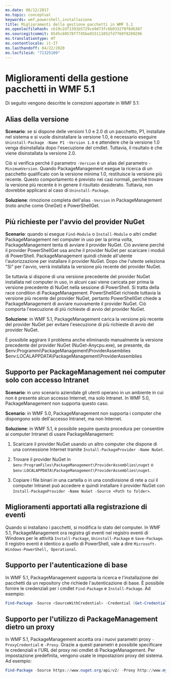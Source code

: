 ```yaml
---
ms.date: 06/12/2017
ms.topic: conceptual
keywords: wmf,powershell,installazione
title: Miglioramenti della gestione pacchetti in WMF 5.1
ms.openlocfilehash: cb19c2d71391b5729ce9d73fc6b033270f8db307
ms.sourcegitcommit: 6545c60578f7745be015111052fd7769f8289296
ms.translationtype: HT
ms.contentlocale: it-IT
ms.lasthandoff: 04/22/2020
ms.locfileid: "71325109"
---
```

# <a name="improvements-to-package-management-in-wmf-51"></a>Miglioramenti della gestione pacchetti in WMF 5.1

Di seguito vengono descritte le correzioni apportate in WMF 5.1:

## <a name="version-alias"></a>Alias della versione

**Scenario**: se si dispone delle versioni 1.0 e 2.0 di un pacchetto, P1, installate nel sistema e si vuole disinstallare la versione 1.0, è necessario eseguire `Uninstall-Package -Name P1 -Version 1.0` e attendere che la versione 1.0 venga disinstallata dopo l'esecuzione del cmdlet. Tuttavia, il risultato è che viene disinstallata la versione 2.0.

Ciò si verifica perché il parametro `-Version` è un alias del parametro `-MinimumVersion`. Quando PackageManagement esegue la ricerca di un pacchetto qualificato con la versione minima 1.0, restituisce la versione più recente. Questo comportamento è previsto nei casi normali, perché trovare la versione più recente è in genere il risultato desiderato. Tuttavia, non dovrebbe applicarsi al caso di `Uninstall-Package`.

**Soluzione**: rimozione completa dell'alias `-Version` in PackageManagement (noto anche come OneGet) e PowerShellGet.

## <a name="multiple-prompts-for-bootstrapping-the-nuget-provider"></a>Più richieste per l'avvio del provider NuGet

**Scenario**: quando si esegue `Find-Module` o `Install-Module` o altri cmdlet PackageManagement nel computer in uso per la prima volta, PackageManagement tenta di avviare il provider NuGet. Ciò avviene perché il provider PowerShellGet usa anche il provider NuGet per scaricare i moduli di PowerShell.
PackageManagement quindi chiede all'utente l'autorizzazione per installare il provider NuGet. Dopo che l'utente seleziona "Sì" per l'avvio, verrà installata la versione più recente del provider NuGet.

Se tuttavia si dispone di una versione precedente del provider NuGet installata nel computer in uso, in alcuni casi viene caricata per prima la versione precedente di NuGet nella sessione di PowerShell. Si tratta della race condition di PackageManagement. PowerShellGet richiede tuttavia la versione più recente del provider NuGet, pertanto PowerShellGet chiede a PackageManagement di avviare nuovamente il provider NuGet.
Ciò comporta l'esecuzione di più richieste di avvio del provider NuGet.

**Soluzione**: in WMF 5.1, PackageManagement carica la versione più recente del provider NuGet per evitare l'esecuzione di più richieste di avvio del provider NuGet.

È possibile aggirare il problema anche eliminando manualmente la versione precedente del provider NuGet (NuGet-Anycpu.exe), se presente, da $env:Programmi\PackageManagement\ProviderAssemblies $env:LOCALAPPDATA\PackageManagement\ProviderAssemblies

## <a name="support-for-packagemanagement-on-computers-with-intranet-access-only"></a>Supporto per PackageManagement nei computer solo con accesso Intranet

**Scenario**: in uno scenario aziendale gli utenti operano in un ambiente in cui non è presente alcun accesso Internet, ma solo Intranet. In WMF 5.0, PackageManagement non supporta questo caso.

**Scenario**: in WMF 5.0, PackageManagement non supporta i computer che dispongono solo dell'accesso Intranet, ma non Internet.

**Soluzione**: in WMF 5.1, è possibile seguire questa procedura per consentire ai computer Intranet di usare PackageManagement:

1. Scaricare il provider NuGet usando un altro computer che dispone di una connessione Internet tramite `Install-PackageProvider -Name NuGet`.

2. Trovare il provider NuGet in `$env:ProgramFiles\PackageManagement\ProviderAssemblies\nuget` o `$env:LOCALAPPDATA\PackageManagement\ProviderAssemblies\nuget`.

3. Copiare i file binari in una cartella o in una condivisione di rete a cui il computer Intranet può accedere e quindi installare il provider NuGet con `Install-PackageProvider -Name NuGet -Source <Path to folder>`.


## <a name="event-logging-improvements"></a>Miglioramenti apportati alla registrazione di eventi

Quando si installano i pacchetti, si modifica lo stato del computer. In WMF 5.1, PackageManagement ora registra gli eventi nel registro eventi di Windows per le attività `Install-Package`, `Uninstall-Package` e `Save-Package`. Il registro eventi è identico a quello di PowerShell, vale a dire `Microsoft-Windows-PowerShell, Operational`.

## <a name="support-for-basic-authentication"></a>Supporto per l'autenticazione di base

In WMF 5.1, PackageManagement supporta la ricerca e l'installazione dei pacchetti da un repository che richiede l'autenticazione di base. È possibile fornire le credenziali per i cmdlet `Find-Package` e `Install-Package`. Ad esempio:

```powershell
Find-Package -Source <SourceWithCredential> -Credential (Get-Credential)
```

## <a name="support-for-using-packagemanagement-behind-a-proxy"></a>Supporto per l'utilizzo di PackageManagement dietro un proxy

In WMF 5.1, PackageManagement accetta ora i nuovi parametri proxy `-ProxyCredential` e `-Proxy`. Grazie a questi parametri è possibile specificare le credenziali e l'URL del proxy nei cmdlet di PackageManagement. Per impostazione predefinita, vengono usate le impostazioni proxy del sistema. Ad esempio:

```powershell
Find-Package -Source https://www.nuget.org/api/v2/ -Proxy http://www.myproxyserver.com -ProxyCredential (Get-Credential)
```
